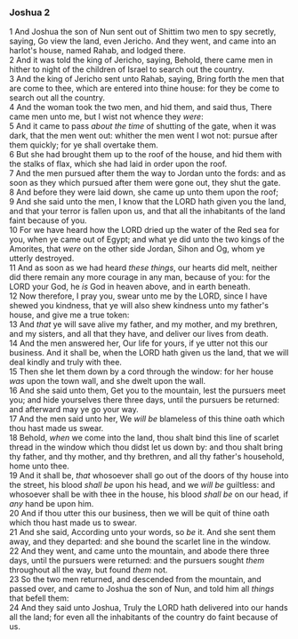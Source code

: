 ### Joshua 2

1 And Joshua the son of Nun sent out of Shittim two men to spy secretly, saying, Go view the land, even Jericho. And they went, and came into an harlot's house, named Rahab, and lodged there.  
2 And it was told the king of Jericho, saying, Behold, there came men in hither to night of the children of Israel to search out the country.  
3 And the king of Jericho sent unto Rahab, saying, Bring forth the men that are come to thee, which are entered into thine house: for they be come to search out all the country.  
4 And the woman took the two men, and hid them, and said thus, There came men unto me, but I wist not whence they *were*:  
5 And it came to pass *about the time* of shutting of the gate, when it was dark, that the men went out: whither the men went I wot not: pursue after them quickly; for ye shall overtake them.  
6 But she had brought them up to the roof of the house, and hid them with the stalks of flax, which she had laid in order upon the roof.  
7 And the men pursued after them the way to Jordan unto the fords: and as soon as they which pursued after them were gone out, they shut the gate.  
8 And before they were laid down, she came up unto them upon the roof;  
9 And she said unto the men, I know that the LORD hath given you the land, and that your terror is fallen upon us, and that all the inhabitants of the land faint because of you.  
10 For we have heard how the LORD dried up the water of the Red sea for you, when ye came out of Egypt; and what ye did unto the two kings of the Amorites, that *were* on the other side Jordan, Sihon and Og, whom ye utterly destroyed.  
11 And as soon as we had heard *these things*, our hearts did melt, neither did there remain any more courage in any man, because of you: for the LORD your God, he *is* God in heaven above, and in earth beneath.  
12 Now therefore, I pray you, swear unto me by the LORD, since I have shewed you kindness, that ye will also shew kindness unto my father's house, and give me a true token:  
13 And *that* ye will save alive my father, and my mother, and my brethren, and my sisters, and all that they have, and deliver our lives from death.  
14 And the men answered her, Our life for yours, if ye utter not this our business. And it shall be, when the LORD hath given us the land, that we will deal kindly and truly with thee.  
15 Then she let them down by a cord through the window: for her house *was* upon the town wall, and she dwelt upon the wall.  
16 And she said unto them, Get you to the mountain, lest the pursuers meet you; and hide yourselves there three days, until the pursuers be returned: and afterward may ye go your way.  
17 And the men said unto her, We *will be* blameless of this thine oath which thou hast made us swear.  
18 Behold, *when* we come into the land, thou shalt bind this line of scarlet thread in the window which thou didst let us down by: and thou shalt bring thy father, and thy mother, and thy brethren, and all thy father's household, home unto thee.  
19 And it shall be, *that* whosoever shall go out of the doors of thy house into the street, his blood *shall be* upon his head, and we *will be* guiltless: and whosoever shall be with thee in the house, his blood *shall be* on our head, if *any* hand be upon him.  
20 And if thou utter this our business, then we will be quit of thine oath which thou hast made us to swear.  
21 And she said, According unto your words, so *be* it. And she sent them away, and they departed: and she bound the scarlet line in the window.  
22 And they went, and came unto the mountain, and abode there three days, until the pursuers were returned: and the pursuers sought *them* throughout all the way, but found *them* not.  
23 So the two men returned, and descended from the mountain, and passed over, and came to Joshua the son of Nun, and told him all *things* that befell them:  
24 And they said unto Joshua, Truly the LORD hath delivered into our hands all the land; for even all the inhabitants of the country do faint because of us.  
